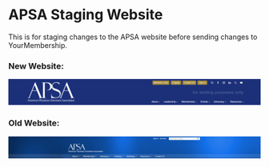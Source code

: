 # APSA Staging Website

This is for staging changes to the APSA website before sending changes to YourMembership.

### New Website:
![New APSA Website](img/website-screenshots/new-apsa-website.png)

### Old Website:
![Old APSA Website](img/website-screenshots/old-apsa-website.png)